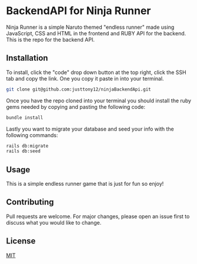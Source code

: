 # BackendAPI for Ninja Runner

Ninja Runner is a simple Naruto themed "endless runner" made using JavaScript, CSS and HTML in the frontend and RUBY API for the backend. This is the repo for the backend API.

## Installation

To install, click the "code" drop down button at the top right, click the SSH tab and copy the link. One you copy it paste in into your terminal.

```bash
git clone git@github.com:justtony12/ninjaBackendApi.git
```

Once you have the repo cloned into your terminal you should install the ruby gems needed by copying and pasting the following code:

```bash
bundle install
```

Lastly you want to migrate your database and seed your info with the following commands:

```bash
rails db:migrate
rails db:seed
```

## Usage

This is a simple endless runner game that is just for fun so enjoy!

## Contributing
Pull requests are welcome. For major changes, please open an issue first to discuss what you would like to change.

## License
[MIT](https://choosealicense.com/licenses/mit/)
